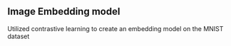## Image Embedding model 
Utilized contrastive learning to create an embedding model on the MNIST dataset
